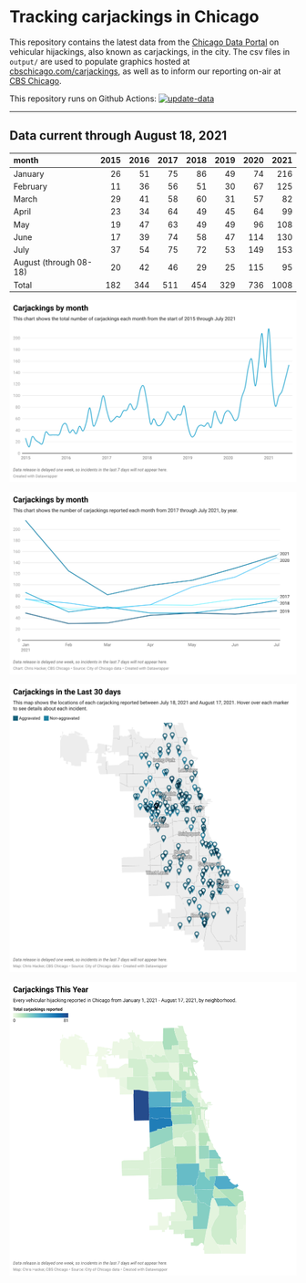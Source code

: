 # Tracking carjackings in Chicago

This repository contains the latest data from the [Chicago Data Portal](https://data.cityofchicago.org) on vehicular hijackings, also known as carjackings, in the city. 
The csv files in `output/` are used to populate graphics hosted at [cbschicago.com/carjackings](https://cbschicago.com/carjackings), as well as to inform our reporting on-air at [CBS Chicago](https://cbschicago.com).

This repository runs on Github Actions: [![update-data](https://github.com/hackerlikecomputer/chicago-carjacking-tracker/actions/workflows/update-data.yml/badge.svg)](https://github.com/hackerlikecomputer/chicago-carjacking-tracker/actions/workflows/update-data.yml)

---

## Data current through August 18, 2021

| month                  |   2015 |   2016 |   2017 |   2018 |   2019 |   2020 |   2021 |
|:-----------------------|-------:|-------:|-------:|-------:|-------:|-------:|-------:|
| January                |     26 |     51 |     75 |     86 |     49 |     74 |    216 |
| February               |     11 |     36 |     56 |     51 |     30 |     67 |    125 |
| March                  |     29 |     41 |     58 |     60 |     31 |     57 |     82 |
| April                  |     23 |     34 |     64 |     49 |     45 |     64 |     99 |
| May                    |     19 |     47 |     63 |     49 |     49 |     96 |    108 |
| June                   |     17 |     39 |     74 |     58 |     47 |    114 |    130 |
| July                   |     37 |     54 |     75 |     72 |     53 |    149 |    153 |
| August (through 08-18) |     20 |     42 |     46 |     29 |     25 |    115 |     95 |
| Total                  |    182 |    344 |    511 |    454 |    329 |    736 |   1008 |

[![output/img/dw/carjacking-by-month-historical.png](output/img/dw/carjacking-by-month-historical.png)](https://datawrapper.dwcdn.net/Y7rwP/)

[![output/img/dw/carjacking-by-month-yoy.png](output/img/dw/carjacking-by-month-yoy.png)](https://datawrapper.dwcdn.net/8Ljaw/)

[![output/img/dw/carjacking-last-30-days.png](output/img/dw/carjacking-last-30-days.png)](https://datawrapper.dwcdn.net/EK2p4/)

[![output/img/dw/carjacking-by-neighborhood.png](output/img/dw/carjacking-by-neighborhood.png)](https://datawrapper.dwcdn.net/EurKU/)

